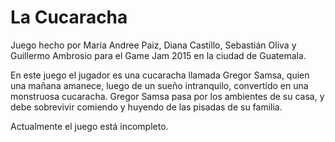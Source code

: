 # La Cucaracha

Juego hecho por María Andree Paiz, Diana Castillo, Sebastián Oliva y Guillermo Ambrosio para el Game Jam 2015 en la ciudad de Guatemala.

En este juego el jugador es una cucaracha llamada Gregor Samsa, quien una mañana amanece, luego de un sueño intranquilo, convertido en una monstruosa cucaracha. Gregor Samsa pasa por los ambientes de su casa, y debe sobrevivir comiendo y huyendo de las pisadas de su familia. 

Actualmente el juego está incompleto.
